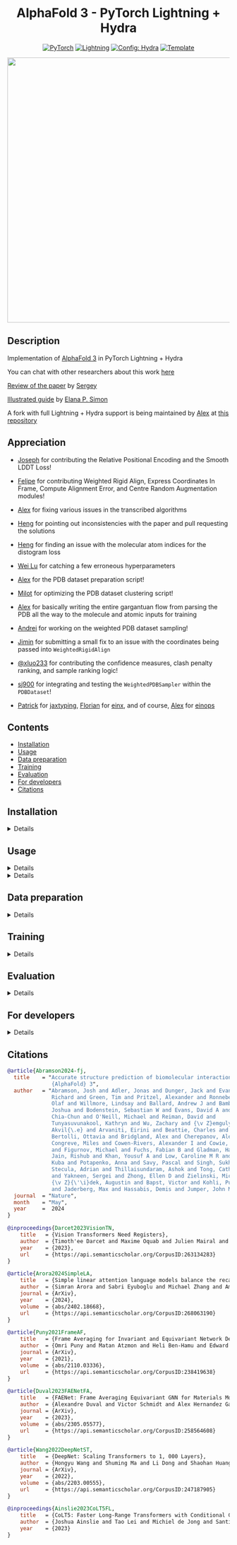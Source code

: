 <div align="center">

# AlphaFold 3 - PyTorch Lightning + Hydra

<a href="https://pytorch.org/get-started/locally/"><img alt="PyTorch" src="https://img.shields.io/badge/PyTorch-ee4c2c?logo=pytorch&logoColor=white"></a>
<a href="https://pytorchlightning.ai/"><img alt="Lightning" src="https://img.shields.io/badge/-Lightning-792ee5?logo=pytorchlightning&logoColor=white"></a>
<a href="https://hydra.cc/"><img alt="Config: Hydra" src="https://img.shields.io/badge/Config-Hydra-89b8cd"></a>
<a href="https://github.com/ashleve/lightning-hydra-template"><img alt="Template" src="https://img.shields.io/badge/-Lightning--Hydra--Template-017F2F?style=flat&logo=github&labelColor=gray"></a><br>

<!-- [![Paper](http://img.shields.io/badge/paper-arxiv.1001.2234-B31B1B.svg)](https://www.nature.com/articles/s41586-024-07487-w) -->

<!-- [![Conference](http://img.shields.io/badge/AnyConference-year-4b44ce.svg)](https://papers.nips.cc/paper/2020) -->

<img src="./img/alphafold3.png" width="600">

</div>

## Description

Implementation of <a href="https://www.nature.com/articles/s41586-024-07487-w">AlphaFold 3</a> in PyTorch Lightning + Hydra

You can chat with other researchers about this work <a href="https://discord.gg/x6FuzQPQXY">here</a>

<a href="https://www.youtube.com/watch?v=qjFgthkKxcA">Review of the paper</a> by <a href="https://x.com/sokrypton">Sergey</a>

<a href="https://elanapearl.github.io/blog/2024/the-illustrated-alphafold/">Illustrated guide</a> by <a href="https://elanapearl.github.io/">Elana P. Simon</a>

A fork with full Lightning + Hydra support is being maintained by <a href="https://github.com/amorehead">Alex</a> at <a href="https://github.com/amorehead/alphafold3-pytorch-lightning-hydra">this repository</a>

## Appreciation

- <a href="https://github.com/joseph-c-kim">Joseph</a> for contributing the Relative Positional Encoding and the Smooth LDDT Loss!

- <a href="https://github.com/engelberger">Felipe</a> for contributing Weighted Rigid Align, Express Coordinates In Frame, Compute Alignment Error, and Centre Random Augmentation modules!

- <a href="https://github.com/amorehead">Alex</a> for fixing various issues in the transcribed algorithms

- <a href="https://github.com/gitabtion">Heng</a> for pointing out inconsistencies with the paper and pull requesting the solutions

- <a href="https://github.com/gitabtion">Heng</a> for finding an issue with the molecular atom indices for the distogram loss

- <a href="https://github.com/luwei0917">Wei Lu</a> for catching a few erroneous hyperparameters

- <a href="https://github.com/amorehead">Alex</a> for the PDB dataset preparation script!

- <a href="https://github.com/milot-mirdita">Milot</a> for optimizing the PDB dataset clustering script!

- <a href="https://github.com/amorehead">Alex</a> for basically writing the entire gargantuan flow from parsing the PDB all the way to the molecule and atomic inputs for training

- <a href="https://github.com/vandrw">Andrei</a> for working on the weighted PDB dataset sampling!

- <a href="https://github.com/tanjimin">Jimin</a> for submitting a small fix to an issue with the coordinates being passed into `WeightedRigidAlign`

- <a href="https://github.com/xluo233">@xluo233</a> for contributing the confidence measures, clash penalty ranking, and sample ranking logic!

- <a href="https://github.com/sj900">sj900</a> for integrating and testing the `WeightedPDBSampler` within the `PDBDataset`!

- <a href="https://github.com/patrick-kidger">Patrick</a> for <a href="https://docs.kidger.site/jaxtyping/">jaxtyping</a>, <a href="https://github.com/fferflo">Florian</a> for <a href="https://github.com/fferflo/einx">einx</a>, and of course, <a href="https://github.com/arogozhnikov">Alex</a> for <a href="https://einops.rocks/">einops</a>

## Contents

- [Installation](#installation)
- [Usage](#usage)
- [Data preparation](#data-preparation)
- [Training](#training)
- [Evaluation](#evaluation)
- [For developers](#for-developers)
- [Citations](#citations)

## Installation

<details>

### Pip

```bash
pip install alphafold3-pytorch-lightning-hydra
```

### Conda

Install `mamba` for dependency management (as a fast alternative to Anaconda):

```bash
wget "https://github.com/conda-forge/miniforge/releases/latest/download/Mambaforge-$(uname)-$(uname -m).sh"
bash Mambaforge-$(uname)-$(uname -m).sh  # accept all terms and install to the default location
rm Mambaforge-$(uname)-$(uname -m).sh  # (optionally) remove installer after using it
source ~/.bashrc  # alternatively, one can restart their shell session to achieve the same result
```

Install dependencies:

```bash
# Clone project
git clone https://github.com/amorehead/alphafold3-pytorch-lightning-hydra
cd alphafold3-pytorch-lightning-hydra

# Create Conda environment
mamba env create -f environment.yaml
conda activate alphafold3-plh  # note: one still needs to use `conda` to (de)activate environments

# Install local project as package
pip3 install -e .
```

### Docker
The included `Dockerfile` contains the required dependencies to run the package and to train/inference using PyTorch with GPUs.

The default base image is `pytorch/pytorch:2.3.0-cuda12.1-cudnn8-runtime` and installs the latest version of this package from the `main` GitHub branch.

```bash
# Clone project
git clone https://github.com/amorehead/alphafold3-pytorch-lightning-hydra
cd alphafold3-pytorch-lightning-hydra

# Build Docker container
docker build -t af3 .
```

Alternatively, use build arguments to rebuild the image with different software versions:
- `PYTORCH_TAG`: Changes the base image and thus builds with different PyTorch, CUDA, and/or cuDNN versions.
- `GIT_TAG`: Changes the tag of this repo to clone and install the package.

For example:
```bash
## Use build argument to change versions
docker build --build-arg "PYTORCH_TAG=2.2.1-cuda12.1-cudnn8-devel" --build-arg "GIT_TAG=0.1.15" -t af3 .
```

Then, run the container with GPUs and mount a local volume (for training) using the following command:

```bash
## Run Container
docker run -v .:/data --gpus all -it af3
```

</details>

## Usage

<details>

```python
import torch
from alphafold3_pytorch import Alphafold3

alphafold3 = Alphafold3(
    dim_atom_inputs = 77,
    dim_template_feats = 44
)

# Mock inputs

seq_len = 16
molecule_atom_lens = torch.randint(1, 3, (2, seq_len))
atom_seq_len = molecule_atom_lens.sum(dim = -1).amax()

atom_inputs = torch.randn(2, atom_seq_len, 77)
atompair_inputs = torch.randn(2, atom_seq_len, atom_seq_len, 5)

additional_molecule_feats = torch.randint(0, 2, (2, seq_len, 5))
additional_token_feats = torch.randn(2, seq_len, 2)
is_molecule_types = torch.randint(0, 2, (2, seq_len, 5)).bool()
molecule_ids = torch.randint(0, 32, (2, seq_len))

template_feats = torch.randn(2, 2, seq_len, seq_len, 44)
template_mask = torch.ones((2, 2)).bool()

msa = torch.randn(2, 7, seq_len, 64)
msa_mask = torch.ones((2, 7)).bool()

# Required for training, but omitted on inference

atom_pos = torch.randn(2, atom_seq_len, 3)
molecule_atom_indices = molecule_atom_lens - 1  # last atom, as an example

distance_labels = torch.randint(0, 37, (2, seq_len, seq_len))
pae_labels = torch.randint(0, 64, (2, seq_len, seq_len))
pde_labels = torch.randint(0, 64, (2, seq_len, seq_len))
plddt_labels = torch.randint(0, 50, (2, seq_len))
resolved_labels = torch.randint(0, 2, (2, seq_len))

# Train

loss = alphafold3(
    num_recycling_steps = 2,
    atom_inputs = atom_inputs,
    atompair_inputs = atompair_inputs,
    molecule_ids = molecule_ids,
    molecule_atom_lens = molecule_atom_lens,
    additional_molecule_feats = additional_molecule_feats,
    additional_token_feats = additional_token_feats,
    is_molecule_types = is_molecule_types,
    msa = msa,
    msa_mask = msa_mask,
    templates = template_feats,
    template_mask = template_mask,
    atom_pos = atom_pos,
    molecule_atom_indices = molecule_atom_indices,
    distance_labels = distance_labels,
    pae_labels = pae_labels,
    pde_labels = pde_labels,
    plddt_labels = plddt_labels,
    resolved_labels = resolved_labels
)

loss.backward()

# After much training ...

sampled_atom_pos = alphafold3(
    num_recycling_steps = 4,
    num_sample_steps = 16,
    atom_inputs = atom_inputs,
    atompair_inputs = atompair_inputs,
    molecule_ids = molecule_ids,
    molecule_atom_lens = molecule_atom_lens,
    additional_molecule_feats = additional_molecule_feats,
    additional_token_feats = additional_token_feats,
    is_molecule_types = is_molecule_types,
    msa = msa,
    msa_mask = msa_mask,
    templates = template_feats,
    template_mask = template_mask
)

sampled_atom_pos.shape # (2, <atom_seqlen>, 3)
```

</details>

<details>

An example with molecule level input handling

```python
import torch

from alphafold3_pytorch import (
    Alphafold3,
    Alphafold3Input,
    alphafold3_inputs_to_batched_atom_input
)

contrived_protein = 'AG'

mock_atompos = [
    torch.randn(5, 3),   # alanine has 5 non-hydrogen atoms
    torch.randn(4, 3)    # glycine has 4 non-hydrogen atoms
]

train_alphafold3_input = Alphafold3Input(
    proteins = [contrived_protein],
    missing_atom_indices = [[1, 2], None],
    atom_pos = mock_atompos
)

eval_alphafold3_input = Alphafold3Input(
    proteins = [contrived_protein]
)

batched_atom_input = alphafold3_inputs_to_batched_atom_input(train_alphafold3_input, atoms_per_window = 27)

# training

alphafold3 = Alphafold3(
    dim_atom_inputs = 3,
    dim_atompair_inputs = 1,
    atoms_per_window = 27,
    dim_template_feats = 44,
    num_dist_bins = 38,
    confidence_head_kwargs = dict(
        pairformer_depth = 1
    ),
    template_embedder_kwargs = dict(
        pairformer_stack_depth = 1
    ),
    msa_module_kwargs = dict(
        depth = 1
    ),
    pairformer_stack = dict(
        depth = 2
    ),
    diffusion_module_kwargs = dict(
        atom_encoder_depth = 1,
        token_transformer_depth = 1,
        atom_decoder_depth = 1,
    )
)

loss = alphafold3(**batched_atom_input.dict())
loss.backward()

# sampling

batched_eval_atom_input = alphafold3_inputs_to_batched_atom_input(eval_alphafold3_input, atoms_per_window = 27)

alphafold3.eval()
sampled_atom_pos = alphafold3(**batched_eval_atom_input.dict())

assert sampled_atom_pos.shape == (1, (5 + 4), 3)
```

</details>

## Data preparation

<details>

### PDB dataset curation

To acquire the AlphaFold 3 PDB dataset, first download all first-assembly (and asymmetric unit) complexes in the Protein Data Bank (PDB), and then preprocess them with the script referenced below. The PDB can be downloaded from the RCSB: https://www.wwpdb.org/ftp/pdb-ftp-sites#rcsbpdb. The two Python scripts below (i.e., `filter_pdb_{train,val}_mmcifs.py` and `cluster_pdb_{train,val}_mmcifs.py`) assume you have downloaded the PDB in the **mmCIF file format**, placing its first-assembly and asymmetric unit mmCIF files at `data/pdb_data/unfiltered_assembly_mmcifs/` and `data/pdb_data/unfiltered_asym_mmcifs/`, respectively.

For reproducibility, we recommend downloading the PDB using AWS snapshots (e.g., `20240101`). To do so, refer to [AWS's documentation](https://docs.aws.amazon.com/cli/latest/userguide/cli-chap-welcome.html) to set up the AWS CLI locally. Alternatively, on the RCSB website, navigate down to "Download Protocols", and follow the download instructions depending on your location.

For example, one can use the following commands to download the PDB as two collections of mmCIF files:
```bash
# For `assembly1` complexes, use the PDB's `20240101` AWS snapshot:
aws s3 sync s3://pdbsnapshots/20240101/pub/pdb/data/assemblies/mmCIF/divided/ ./data/pdb_data/unfiltered_assembly_mmcifs
# Or as a fallback, use rsync:
rsync -rlpt -v -z --delete --port=33444 \
rsync.rcsb.org::ftp_data/assemblies/mmCIF/divided/ ./data/pdb_data/unfiltered_assembly_mmcifs/

# For asymmetric unit complexes, also use the PDB's `20240101` AWS snapshot:
aws s3 sync s3://pdbsnapshots/20240101/pub/pdb/data/structures/divided/mmCIF/ ./data/pdb_data/unfiltered_asym_mmcifs
# Or as a fallback, use rsync:
rsync -rlpt -v -z --delete --port=33444 \
rsync.rcsb.org::ftp_data/structures/divided/mmCIF/ ./data/pdb_data/unfiltered_asym_mmcifs/
```

> WARNING: Downloading the PDB can take up to 700GB of space.

> NOTE: The PDB hosts all available AWS snapshots here: https://pdbsnapshots.s3.us-west-2.amazonaws.com/index.html.

After downloading, you should have two directories formatted like this:
https://files.rcsb.org/pub/pdb/data/assemblies/mmCIF/divided/ & https://files.rcsb.org/pub/pdb/data/structures/divided/mmCIF/
```bash
00/
01/
02/
..
zz/
```

For these directories, unzip all the files:
```bash
find ./data/pdb_data/unfiltered_assembly_mmcifs/ -type f -name "*.gz" -exec gzip -d {} \;
find ./data/pdb_data/unfiltered_asym_mmcifs/ -type f -name "*.gz" -exec gzip -d {} \;
```

Next run the commands
```bash
wget -P ./data/ccd_data/ https://files.wwpdb.org/pub/pdb/data/monomers/components.cif.gz
wget -P ./data/ccd_data/ https://files.wwpdb.org/pub/pdb/data/component-models/complete/chem_comp_model.cif.gz
```
from the project's root directory to download the latest version of the PDB's Chemical Component Dictionary (CCD) and its structural models. Extract each of these files using the following command:
```bash
find data/ccd_data/ -type f -name "*.gz" -exec gzip -d {} \;
```

### PDB dataset filtering

Then run the following with `pdb_assembly_dir`, `pdb_asym_dir`, `ccd_dir`, and `mmcif_output_dir` replaced with the locations of your local copies of the first-assembly PDB, asymmetric unit PDB, CCD, and your desired dataset output directory (i.e., `./data/pdb_data/unfiltered_assembly_mmcifs/`, `./data/pdb_data/unfiltered_asym_mmcifs/`, `./data/ccd_data/`, and `./data/pdb_data/train_mmcifs/`).
```bash
python scripts/filter_pdb_train_mmcifs.py --mmcif_assembly_dir <pdb_assembly_dir> --mmcif_asym_dir <pdb_asym_dir> --ccd_dir <ccd_dir> --output_dir <mmcif_output_dir>
python scripts/filter_pdb_val_mmcifs.py --mmcif_assembly_dir <pdb_assembly_dir> --mmcif_asym_dir <pdb_asym_dir> --output_dir <mmcif_output_dir>
```

See the scripts for more options. Each first-assembly mmCIF that successfully passes
all processing steps will be written to `mmcif_output_dir` within a subdirectory
named according to the mmCIF's second and third PDB ID characters (e.g. `5c`).

### PDB dataset clustering

Next, run the following with `mmcif_dir` and `{train,val}_clustering_output_dir` replaced, respectively, with your local output directory created using the dataset filtering script above and with your desired clustering output directories (i.e., `./data/pdb_data/train_mmcifs/` and `./data/pdb_data/data_caches/{train,val}_clusterings/`):
```bash
python scripts/cluster_pdb_train_mmcifs.py --mmcif_dir <mmcif_dir> --output_dir <train_clustering_output_dir> --clustering_filtered_pdb_dataset
python scripts/cluster_pdb_val_mmcifs.py --mmcif_dir <mmcif_dir> --reference_clustering_dir <train_clustering_output_dir> --output_dir <val_clustering_output_dir> --clustering_filtered_pdb_dataset
```

**Note**: The `--clustering_filtered_pdb_dataset` flag is recommended when clustering the filtered PDB dataset as curated using the scripts above, as this flag will enable faster runtimes in this context (since filtering leaves each chain's residue IDs 1-based). However, this flag must **not** be provided when clustering other (i.e., non-PDB) datasets of mmCIF files. Otherwise, interface clustering may be performed incorrectly, as these datasets' mmCIF files may not use strict 1-based residue indexing for each chain.

**Note**: One can also download preprocessed (i.e., filtered) mmCIF files (~20GB, comprising 148k complexes) and chain/interface clustering files (~1GB) for the PDB's `20240101` AWS snapshot via a [shared OneDrive folder](https://mailmissouri-my.sharepoint.com/:f:/g/personal/acmwhb_umsystem_edu/EqU8tjUmmKxJr-FAlq4tzaIBi2TIBtmw5Vl3k_kmgNlepA?e=mzlyv6).

</details>

## Training

<details>

Train model with default configuration

```bash
# Train on CPU
python alphafold3_pytorch/train.py trainer=cpu

# Train on GPU
python alphafold3_pytorch/train.py trainer=gpu
```

Train model with chosen experiment configuration from [configs/experiment/](configs/experiment/)

```bash
# e.g., Train an initial set of weights
python alphafold3_pytorch/train.py experiment=alphafold3_initial_training.yaml
```

You can override any parameter from command line like this

```bash
python alphafold3_pytorch/train.py trainer.max_steps=1e6 data.batch_size=128
```

</details>

## Evaluation

<details>

Evaluate a trained set of weights on held-out test data

```bash
# e.g., Evaluate on GPU
python alphafold3_pytorch/eval.py trainer=gpu
```

</details>

## For developers

<details>

### Contributing

At the project root, run

```bash
bash contributing.sh
```

Then, add your module to `alphafold3_pytorch/models/components/alphafold3.py`, add your tests to `tests/test_alphafold3.py`, and submit a pull request. You can run the tests locally with

```bash
pytest tests/
```

### Dependency management

We use `pip` and `docker` to manage the project's underlying dependencies. Notably, to update the dependencies built by the project's `Dockerfile`, first edit the contents of the `dependencies` list in `pyproject.toml`, and then rebuild the project's `docker` image:

```bash
docker stop <container_id> # First stop any running `af3` container(s)
docker rm <container_id> # Then remove the container(s) - Caution: Make sure to push your local changes to GitHub before running this!
docker build -t af3 . # Rebuild the Docker image
docker run -v .:/data --gpus all -it af3 # Lastly, (re)start the Docker container from the updated image
```

If you want to update the project's `pip` dependencies only, you can simply push to GitHub your changes to the `pyproject.toml` file.

### Code formatting

We use `pre-commit` to automatically format the project's code. To set up `pre-commit` (one time only) for automatic code linting and formatting upon each execution of `git commit`:

```bash
pre-commit install
```

To manually reformat all files in the project as desired:

```bash
pre-commit run -a
```

Refer to [pre-commit's documentation](https://pre-commit.com/) for more details.

</details>

## Citations

```bibtex
@article{Abramson2024-fj,
  title    = "Accurate structure prediction of biomolecular interactions with
              {AlphaFold} 3",
  author   = "Abramson, Josh and Adler, Jonas and Dunger, Jack and Evans,
              Richard and Green, Tim and Pritzel, Alexander and Ronneberger,
              Olaf and Willmore, Lindsay and Ballard, Andrew J and Bambrick,
              Joshua and Bodenstein, Sebastian W and Evans, David A and Hung,
              Chia-Chun and O'Neill, Michael and Reiman, David and
              Tunyasuvunakool, Kathryn and Wu, Zachary and {\v Z}emgulyt{\.e},
              Akvil{\.e} and Arvaniti, Eirini and Beattie, Charles and
              Bertolli, Ottavia and Bridgland, Alex and Cherepanov, Alexey and
              Congreve, Miles and Cowen-Rivers, Alexander I and Cowie, Andrew
              and Figurnov, Michael and Fuchs, Fabian B and Gladman, Hannah and
              Jain, Rishub and Khan, Yousuf A and Low, Caroline M R and Perlin,
              Kuba and Potapenko, Anna and Savy, Pascal and Singh, Sukhdeep and
              Stecula, Adrian and Thillaisundaram, Ashok and Tong, Catherine
              and Yakneen, Sergei and Zhong, Ellen D and Zielinski, Michal and
              {\v Z}{\'\i}dek, Augustin and Bapst, Victor and Kohli, Pushmeet
              and Jaderberg, Max and Hassabis, Demis and Jumper, John M",
  journal  = "Nature",
  month    = "May",
  year     =  2024
}
```

```bibtex
@inproceedings{Darcet2023VisionTN,
    title   = {Vision Transformers Need Registers},
    author  = {Timoth'ee Darcet and Maxime Oquab and Julien Mairal and Piotr Bojanowski},
    year    = {2023},
    url     = {https://api.semanticscholar.org/CorpusID:263134283}
}
```

```bibtex
@article{Arora2024SimpleLA,
    title   = {Simple linear attention language models balance the recall-throughput tradeoff},
    author  = {Simran Arora and Sabri Eyuboglu and Michael Zhang and Aman Timalsina and Silas Alberti and Dylan Zinsley and James Zou and Atri Rudra and Christopher R'e},
    journal = {ArXiv},
    year    = {2024},
    volume  = {abs/2402.18668},
    url     = {https://api.semanticscholar.org/CorpusID:268063190}
}
```

```bibtex
@article{Puny2021FrameAF,
    title   = {Frame Averaging for Invariant and Equivariant Network Design},
    author  = {Omri Puny and Matan Atzmon and Heli Ben-Hamu and Edward James Smith and Ishan Misra and Aditya Grover and Yaron Lipman},
    journal = {ArXiv},
    year    = {2021},
    volume  = {abs/2110.03336},
    url     = {https://api.semanticscholar.org/CorpusID:238419638}
}
```

```bibtex
@article{Duval2023FAENetFA,
    title   = {FAENet: Frame Averaging Equivariant GNN for Materials Modeling},
    author  = {Alexandre Duval and Victor Schmidt and Alex Hernandez Garcia and Santiago Miret and Fragkiskos D. Malliaros and Yoshua Bengio and David Rolnick},
    journal = {ArXiv},
    year    = {2023},
    volume  = {abs/2305.05577},
    url     = {https://api.semanticscholar.org/CorpusID:258564608}
}
```

```bibtex
@article{Wang2022DeepNetST,
    title   = {DeepNet: Scaling Transformers to 1, 000 Layers},
    author  = {Hongyu Wang and Shuming Ma and Li Dong and Shaohan Huang and Dongdong Zhang and Furu Wei},
    journal = {ArXiv},
    year    = {2022},
    volume  = {abs/2203.00555},
    url     = {https://api.semanticscholar.org/CorpusID:247187905}
}
```

```bibtex
@inproceedings{Ainslie2023CoLT5FL,
    title   = {CoLT5: Faster Long-Range Transformers with Conditional Computation},
    author  = {Joshua Ainslie and Tao Lei and Michiel de Jong and Santiago Ontan'on and Siddhartha Brahma and Yury Zemlyanskiy and David Uthus and Mandy Guo and James Lee-Thorp and Yi Tay and Yun-Hsuan Sung and Sumit Sanghai},
    year    = {2023}
}
```

